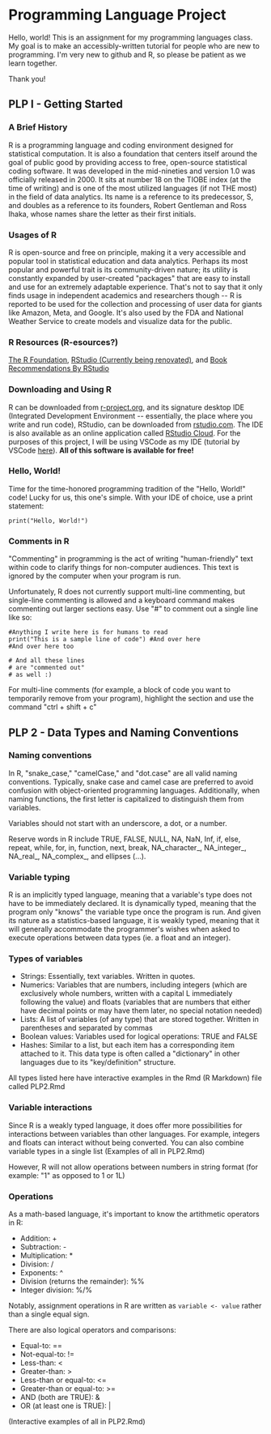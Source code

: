 # Programming Language Project
Hello, world! This is an assignment for my programming languages class. My goal is to make an accessibly-written tutorial for people who are new to programming. I'm very new to github and R, so please be patient as we learn together.

Thank you!

## PLP I - Getting Started

### A Brief History
R is a programming language and coding environment designed for statistical computation. It is also a foundation that centers itself around the goal of public good by providing access to free, open-source statistical coding software. It was developed in the mid-nineties and version 1.0 was officially released in 2000. It sits at number 18 on the TIOBE index (at the time of writing) and is one of the most utilized languages (if not THE most) in the field of data analytics. Its name is a reference to its predecessor, S, and doubles as a reference to its founders, Robert Gentleman and Ross Ihaka, whose names share the letter as their first initials.

### Usages of R
R is open-source and free on principle, making it a very accessible and popular tool in statistical education and data analytics. Perhaps its most popular and powerful trait is its community-driven nature; its utility is constantly expanded by user-created "packages" that are easy to install and use for an extremely adaptable experience. That's not to say that it only finds usage in independent academics and researchers though -- R is reported to be used for the collection and processing of user data for giants like Amazon, Meta, and Google. It's also used by the FDA and National Weather Service to create models and visualize data for the public.

### R Resources (R-esources?)
[The R Foundation](https://www.r-project.org/foundation/), 
[RStudio (Currently being renovated)](https://www.rstudio.com), and 
[Book Recommendations By RStudio](https://www.rstudio.com/resources/books/)

### Downloading and Using R
R can be downloaded from [r-project.org](https://cran.r-project.org/mirrors.html), and its signature desktop IDE (Integrated Development Environment -- essentially, the place where you write and run code), RStudio, can be downloaded from [rstudio.com](https://posit.co/download/rstudio-desktop/). The IDE is also available as an online application called [RStudio Cloud](https://posit.cloud/plans). For the purposes of this project, I will be using VSCode as my IDE (tutorial by VSCode [here](https://code.visualstudio.com/docs/languages/r)). **All of this software is available for free!**

### Hello, World!
Time for the time-honored programming tradition of the "Hello, World!" code! Lucky for us, this one's simple. With your IDE of choice, use a print statement:

```
print("Hello, World!")
```

### Comments in R
"Commenting" in programming is the act of writing "human-friendly" text within code to clarify things for non-computer audiences. This text is ignored by the computer when your program is run.

Unfortunately, R does not currently support multi-line commenting, but single-line commenting is allowed and a keyboard command makes commenting out larger sections easy. Use "#" to comment out a single line like so:

```
#Anything I write here is for humans to read
print("This is a sample line of code") #And over here
#And over here too

# And all these lines
# are "commented out"
# as well :)
```

For multi-line comments (for example, a block of code you want to temporarily remove from your program), highlight the section and use the command "ctrl + shift + c"

## PLP 2 - Data Types and Naming Conventions

### Naming conventions

In R, "snake_case," "camelCase," and "dot.case" are all valid naming conventions. Typically, snake case and camel case are preferred to avoid confusion with object-oriented programming languages. Additionally, when naming functions, the first letter is capitalized to distinguish them from variables.

Variables should not start with an underscore, a dot, or a number.

Reserve words in R include TRUE, FALSE, NULL, NA, NaN, Inf, if, else, repeat, while, for, in, function, next, break, NA_character_, NA_integer_, NA_real_, NA_complex_, and ellipses (...).

### Variable typing

R is an implicitly typed language, meaning that a variable's type does not have to be immediately declared. It is dynamically typed, meaning that the program only "knows" the variable type once the program is run. And given its nature as a statistics-based language, it is weakly typed, meaning that it will generally accommodate the programmer's wishes when asked to execute operations between data types (ie. a float and an integer).

### Types of variables
- Strings: Essentially, text variables. Written in quotes.
- Numerics: Variables that are numbers, including integers (which are exclusively whole numbers, written with a capital L immediately following the value) and floats (variables that are numbers that either have decimal points or may have them later, no special notation needed)
- Lists: A list of variables (of any type) that are stored together. Written in parentheses and separated by commas
- Boolean values: Variables used for logical operations: TRUE and FALSE
- Hashes: Similar to a list, but each item has a corresponding item attached to it. This data type is often called a "dictionary" in other languages due to its "key/definition" structure.

All types listed here have interactive examples in the Rmd (R Markdown) file called PLP2.Rmd

### Variable interactions

Since R is a weakly typed language, it does offer more possibilities for interactions between variables than other languages. For example, integers and floats can interact without being converted. You can also combine variable types in a single list (Examples of all in PLP2.Rmd)

However, R will not allow operations between numbers in string format (for example: "1" as opposed to 1 or 1L)

### Operations

As a math-based language, it's important to know the artithmetic operators in R:

- Addition: +
- Subtraction: -
- Multiplication: *
- Division: /
- Exponents: ^
- Division (returns the remainder): %%
- Integer division: %/%

Notably, assignment operations in R are written as ```variable <- value``` rather than a single equal sign.

There are also logical operators and comparisons:
- Equal-to: ==
- Not-equal-to: !=
- Less-than: <
- Greater-than: >
- Less-than or equal-to: <=
- Greater-than or equal-to: >=
- AND (both are TRUE): &
- OR (at least one is TRUE): |

(Interactive examples of all in PLP2.Rmd)


